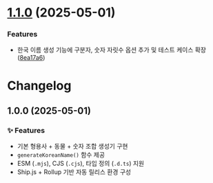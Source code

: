 # [1.1.0](https://github.com/HC-kang/ko-unique-name-generator/compare/v1.0.0...v1.1.0) (2025-05-01)


### Features

* 한국 이름 생성 기능에 구분자, 숫자 자릿수 옵션 추가 및 테스트 케이스 확장 ([8ea17a6](https://github.com/HC-kang/ko-unique-name-generator/commit/8ea17a6ce43c61c4321b87a546adf80fd6509b9f))



# Changelog

## 1.0.0 (2025-05-01)

### ✨ Features

- 기본 형용사 + 동물 + 숫자 조합 생성기 구현
- `generateKoreanName()` 함수 제공
- ESM (`.mjs`), CJS (`.cjs`), 타입 정의 (`.d.ts`) 지원
- Ship.js + Rollup 기반 자동 릴리스 환경 구성
